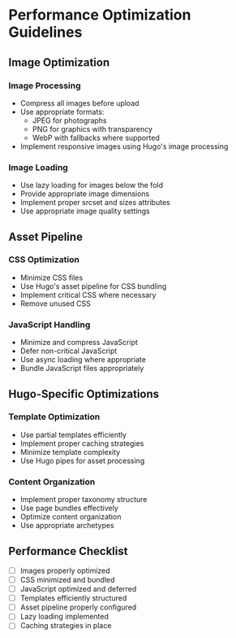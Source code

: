 # Performance Optimization Guidelines

## Image Optimization

### Image Processing
- Compress all images before upload
- Use appropriate formats:
  - JPEG for photographs
  - PNG for graphics with transparency
  - WebP with fallbacks where supported
- Implement responsive images using Hugo's image processing

### Image Loading
- Use lazy loading for images below the fold
- Provide appropriate image dimensions
- Implement proper srcset and sizes attributes
- Use appropriate image quality settings

## Asset Pipeline

### CSS Optimization
- Minimize CSS files
- Use Hugo's asset pipeline for CSS bundling
- Implement critical CSS where necessary
- Remove unused CSS

### JavaScript Handling
- Minimize and compress JavaScript
- Defer non-critical JavaScript
- Use async loading where appropriate
- Bundle JavaScript files appropriately

## Hugo-Specific Optimizations

### Template Optimization
- Use partial templates efficiently
- Implement proper caching strategies
- Minimize template complexity
- Use Hugo pipes for asset processing

### Content Organization
- Implement proper taxonomy structure
- Use page bundles effectively
- Optimize content organization
- Use appropriate archetypes

## Performance Checklist
- [ ] Images properly optimized
- [ ] CSS minimized and bundled
- [ ] JavaScript optimized and deferred
- [ ] Templates efficiently structured
- [ ] Asset pipeline properly configured
- [ ] Lazy loading implemented
- [ ] Caching strategies in place